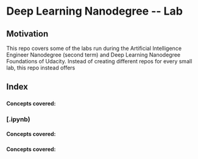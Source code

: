 # Deep Learning Nanodegree -- Lab 

## Motivation

This repo covers some of the labs run during the Artificial Intelligence Engineer Nanodegree (second term) and Deep Learning Nanodegree Foundations of Udacity. Instead of creating different repos for every small lab, this repo instead offers 

## Index

### [](.ipynb)



#### Concepts covered: 



### [.ipynb)


#### Concepts covered: 



### []()



#### Concepts covered: 




